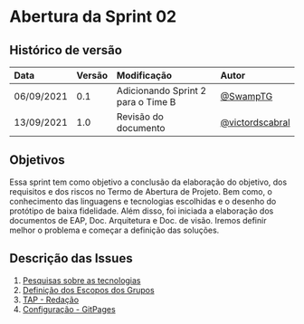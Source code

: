 # Abertura da Sprint 02

## Histórico de versão

| **Data** |  **Versão** | **Modificação**  |  **Autor** |
|:-|:-|:-|:-|
|    06/09/2021   |  0.1 | Adicionando Sprint 2 para o Time B  | [@SwampTG](https://github.com/SwampTG) |
|    13/09/2021   |  1.0 | Revisão do documento  | [@victordscabral](https://github.com/victordscabral) |

## Objetivos
Essa sprint tem como objetivo a conclusão da elaboração do objetivo, dos requisitos e dos riscos no Termo de Abertura de Projeto. Bem como, o conhecimento das linguagens e tecnologias escolhidas e o desenho do protótipo de baixa fidelidade.
Além disso, foi iniciada a elaboração dos documentos de EAP, Doc. Arquitetura e Doc. de visão. Iremos definir melhor o problema e começar a definição das soluções.

## Descrição das Issues
1. [Pesquisas sobre as tecnologias](https://github.com/fga-eps-mds/2021-1-hospitalar/issues/10)
2. [Definição dos Escopos dos Grupos](https://github.com/fga-eps-mds/2021-1-hospitalar/issues/14)
3. [TAP - Redação](https://github.com/fga-eps-mds/2021-1-hospitalar/issues/15)
4. [Configuração - GitPages](https://github.com/fga-eps-mds/2021-1-hospitalar/issues/17)
